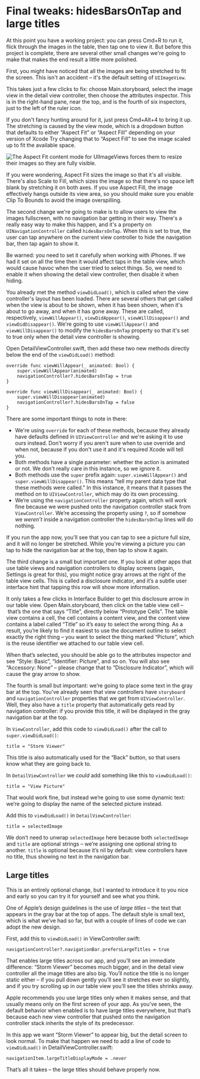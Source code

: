 # Final tweaks: hidesBarsOnTap and large titles

<!-- YOUTUBE: jBWbJ6RxgIA -->

At this point you have a working project: you can press Cmd+R to run it, flick through the images in the table, then tap one to view it. But before this project is complete, there are several other small changes we're going to make that makes the end result a little more polished.

First, you might have noticed that all the images are being stretched to fit the screen. This isn't an accident – it's the default setting of `UIImageView`.

This takes just a few clicks to fix: choose Main.storyboard, select the image view in the detail view controller, then choose the attributes inspector. This is in the right-hand pane, near the top, and is the fourth of six inspectors, just to the left of the ruler icon.

If you don't fancy hunting around for it, just press Cmd+Alt+4 to bring it up. The stretching is caused by the view mode, which is a dropdown button that defaults to either “Aspect Fit” or “Aspect Fill” depending on your version of Xcode Try changing that to “Aspect Fill” to see the image scaled up to fit the available space.

![The Aspect Fit content mode for UIImageViews forces them to resize their images so they are fully visible.](1-18.png)

If you were wondering, Aspect Fit sizes the image so that it's all visible. There's also Scale to Fill, which sizes the image so that there's no space left blank by stretching it on both axes. If you use Aspect Fill, the image effectively hangs outside its view area, so you should make sure you enable Clip To Bounds to avoid the image overspilling.

The second change we're going to make is to allow users to view the images fullscreen, with no navigation bar getting in their way. There's a really easy way to make this happen, and it's a property on `UINavigationController` called `hidesBarsOnTap`. When this is set to true, the user can tap anywhere on the current view controller to hide the navigation bar, then tap again to show it.

Be warned: you need to set it carefully when working with iPhones. If we had it set on all the time then it would affect taps in the table view, which would cause havoc when the user tried to select things. So, we need to enable it when showing the detail view controller, then disable it when hiding.

You already met the method `viewDidLoad()`, which is called when the view controller's layout has been loaded. There are several others that get called when the view is about to be shown, when it has been shown, when it's about to go away, and when it has gone away. These are called, respectively, `viewWillAppear()`, `viewDidAppear()`, `viewWillDisappear()` and `viewDidDisappear()`. We're going to use `viewWillAppear()` and `viewWillDisappear()` to modify the `hidesBarsOnTap` property so that it's set to true only when the detail view controller is showing.

Open DetailViewController.swift, then add these two new methods directly below the end of the `viewDidLoad()` method:

    override func viewWillAppear(_ animated: Bool) {
        super.viewWillAppear(animated)
        navigationController?.hidesBarsOnTap = true
    }

    override func viewWillDisappear(_ animated: Bool) {
        super.viewWillDisappear(animated)
        navigationController?.hidesBarsOnTap = false
    }

There are some important things to note in there:

- We're using `override` for each of these methods, because they already have defaults defined in `UIViewController` and we're asking it to use ours instead. Don't worry if you aren't sure when to use override and when not, because if you don't use it and it's required Xcode will tell you.
- Both methods have a single parameter: whether the action is animated or not. We don't really care in this instance, so we ignore it.
- Both methods use the `super` prefix again: `super.viewWillAppear()` and `super.viewWillDisappear()`. This means "tell my parent data type that these methods were called." In this instance, it means that it passes the method on to `UIViewController`, which may do its own processing.
- We’re using the `navigationController` property again, which will work fine because we were pushed onto the navigation controller stack from `ViewController`. We’re accessing the property using `?`, so if somehow we *weren’t* inside a navigation controller the `hidesBarsOnTap` lines will do nothing.

If you run the app now, you'll see that you can tap to see a picture full size, and it will no longer be stretched. While you're viewing a picture you can tap to hide the navigation bar at the top, then tap to show it again.

The third change is a small but important one. If you look at other apps that use table views and navigation controllers to display screens (again, Settings is great for this), you might notice gray arrows at the right of the table view cells. This is called a disclosure indicator, and it’s a subtle user interface hint that tapping this row will show more information.

It only takes a few clicks in Interface Builder to get this disclosure arrow in our table view. Open Main.storyboard, then click on the table view cell – that’s the one that says “Title”, directly below “Prototype Cells”. The table view contains a cell, the cell contains a content view, and the content view contains a label called “Title” so it’s easy to select the wrong thing. As a result, you’re likely to find it easiest to use the document outline to select exactly the right thing – you want to select the thing marked “Picture”, which is the reuse identifier we attached to our table view cell.

When that’s selected, you should be able go to the attributes inspector and see “Style: Basic”, “Identifier: Picture”, and so on. You will also see “Accessory: None” – please change that to “Disclosure Indicator”, which will cause the gray arrow to show.

The fourth is small but important: we’re going to place some text in the gray bar at the top. You’ve already seen that view controllers have `storyboard` and `navigationController` properties that we get from `UIViewController`. Well, they also have a `title` property that automatically gets read by navigation controller: if you provide this title, it will be displayed in the gray navigation bar at the top.

In `ViewController`, add this code to `viewDidLoad()` after the call to `super.viewDidLoad()`:

    title = "Storm Viewer"

This title is also automatically used for the “Back” button, so that users know what they are going back to.

In `DetailViewController` we *could* add something like this to `viewDidLoad()`:

    title = "View Picture"

That would work fine, but instead we’re going to use some dynamic text: we’re going to display the name of the selected picture instead.

Add this to `viewDidLoad()` in `DetailViewController`:

    title = selectedImage

We don’t need to unwrap `selectedImage` here because both `selectedImage` and `title` are optional strings – we’re assigning one optional string to another. `title` is optional because it’s nil by default: view controllers have no title, thus showing no text in the navigation bar.


## Large titles

This is an entirely optional change, but I wanted to introduce it to you nice and early so you can try it for yourself and see what you think.

One of Apple’s design guidelines is the use of *large titles* – the text that appears in the gray bar at the top of apps. The default style is small text, which is what we’ve had so far, but with a couple of lines of code we can adopt the new design.

First, add this to `viewDidLoad()` in ViewController.swift:

    navigationController?.navigationBar.prefersLargeTitles = true

That enables large titles across our app, and you’ll see an immediate difference: “Storm Viewer” becomes much bigger, and in the detail view controller all the image titles are also big. You’ll notice the title is no longer static either – if you pull down gently you’ll see it stretches ever so slightly, and if you try scrolling up in our table view you’ll see the titles shrinks away.

Apple recommends you use large titles only when it makes sense, and that usually means only on the first screen of your app. As you’ve seen, the default behavior when enabled is to have large titles everywhere, but that’s because each new view controller that pushed onto the navigation controller stack inherits the style of its predecessor.

In this app we want “Storm Viewer” to appear big, but the detail screen to look normal. To make that happen we need to add a line of code to `viewDidLoad()` in DetailViewController.swift:

    navigationItem.largeTitleDisplayMode = .never

That’s all it takes – the large titles should behave properly now.
